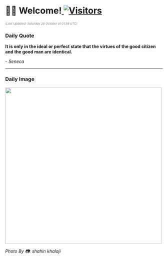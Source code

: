<h1>👋🏽 Welcome!<a href="https://github.com/OmitNomis/"> <img src="https://visitor-badge.laobi.icu/badge?page_id=OmitNomis" alt="Visitors"></a></h1>

<i><p style="font-size: 0.6rem; color:gray">(Last Updated: Saturday 26 October at 01:39 UTC)</p></i>

<h3> Daily Quote </h3>
<b><p>It is only in the ideal or perfect state that the virtues of the good citizen and the good man are identical.</p></b>
<i><caption style="font-size: 0.8rem; color:gray;">- Seneca</caption></i>


<hr>

<h3>Daily Image</h3>
<a href="https://images.unsplash.com/photo-1727279523814-834b2cce6864?crop=entropy&cs=srgb&fm=jpg&ixid=M3w2MjM3MzF8MHwxfHJhbmRvbXx8fHx8fHx8fDE3Mjk5MDY3Nzh8&ixlib=rb-4.0.3&q=85" target="_blank"><img style="height:500px;" src=https://images.unsplash.com/photo-1727279523814-834b2cce6864?crop=entropy&cs=srgb&fm=jpg&ixid=M3w2MjM3MzF8MHwxfHJhbmRvbXx8fHx8fHx8fDE3Mjk5MDY3Nzh8&ixlib=rb-4.0.3&q=85"/></a>

<i><caption style="font-size: 0.8rem; color:gray;"> Photo By 📷: shahin khalaji</caption></i>
